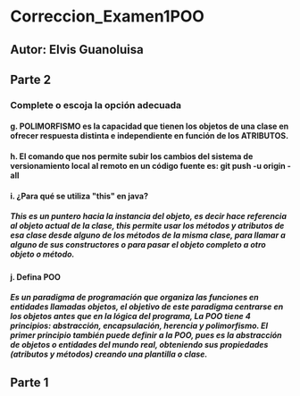 # Correccion_Examen1POO
## Autor: Elvis Guanoluisa
## Parte 2
### Complete o escoja la opción adecuada
#### g. POLIMORFISMO es la capacidad que tienen los objetos de una clase en ofrecer respuesta distinta e independiente en función de los ATRIBUTOS.
#### h. El comando que nos permite subir los cambios del sistema de versionamiento local al remoto en un código fuente es: git push -u origin -all
#### i. ¿Para qué se utiliza "this" en java?
##### This es un puntero hacia la instancia del objeto, es decir hace referencia al objeto actual de la clase, this permite usar los métodos y atributos de esa clase desde alguno de los métodos de la misma clase, para llamar a alguno de sus constructores o para pasar el objeto completo a otro objeto o método.
#### j. Defina POO
##### Es un paradigma de programación que organiza las funciones en entidades llamadas objetos, el objetivo de este paradigma centrarse en los objetos antes que en la lógica del programa, La POO tiene 4 principios: abstracción, encapsulación, herencia y polimorfismo. El primer principio también puede definir a la POO, pues es la abstracción de objetos o entidades del mundo real, obteniendo sus propiedades (atributos y métodos) creando una plantilla o clase.
## Parte 1
